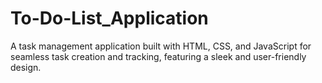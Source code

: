 # To-Do-List_Application
A task management application built with HTML, CSS, and JavaScript for seamless task creation and tracking, featuring a sleek and user-friendly design.
